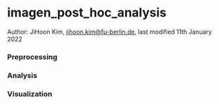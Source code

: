# imagen_post_hoc_analysis
Author: JiHoon Kim, <jihoon.kim@fu-berlin.de>, last modified 11th January 2022




### Preprocessing





### Analysis





### Visualization


